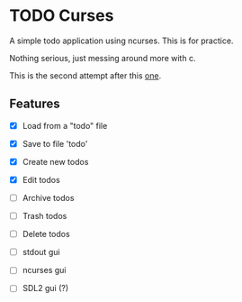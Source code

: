 # TODO Curses

A simple todo application using ncurses. This is for practice.

Nothing serious, just messing around more with c.

This is the second attempt after this [one](https://github.com/subwafer/todoclic).

## Features

- [x] Load from a "todo" file
- [x] Save to file 'todo'
- [x] Create new todos
- [x] Edit todos
- [ ] Archive todos
- [ ] Trash todos
- [ ] Delete todos
- [ ] stdout gui
- [ ] ncurses gui
- [ ] SDL2 gui (?)

